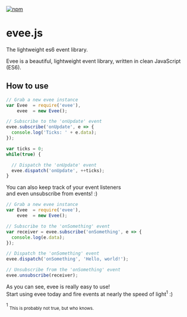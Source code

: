 [![npm](https://img.shields.io/npm/v/evee.svg?maxAge=2592000?style=flat-square)]()

# evee.js
The lightweight es6 event library.

Evee is a beautiful, lightweight event library, written in clean JavaScript (ES6).

## How to use
```js
// Grab a new evee instance
var Evee  = require('evee'),
    evee  = new Evee();

// Subscribe to the 'onUpdate' event
evee.subscribe('onUpdate', e => {
  console.log('Ticks: ' + e.data);
});

var ticks = 0;
while(true) {

  // Dispatch the 'onUpdate' event
  evee.dispatch('onUpdate', ++ticks);
}
```

You can also keep track of your event listeners   
and even unsubscribe from events! :)
```js
// Grab a new evee instance
var Evee  = require('evee'),
    evee  = new Evee();

// Subscribe to the 'onSomething' event
var receiver = evee.subscribe('onSomething', e => {
  console.log(e.data);
});

// Dispatch the 'onSomething' event
evee.dispatch('onSomething', 'Hello, world!');

// Unsubscribe from the 'onSomething' event
evee.unsubscribe(receiver);
```

As you can see, evee is really easy to use!   
Start using evee today and fire events at nearly the speed of light<sup>1</sup> :)


<sup>1</sup> <sub>This is probably not true, but who knows.</sub>
